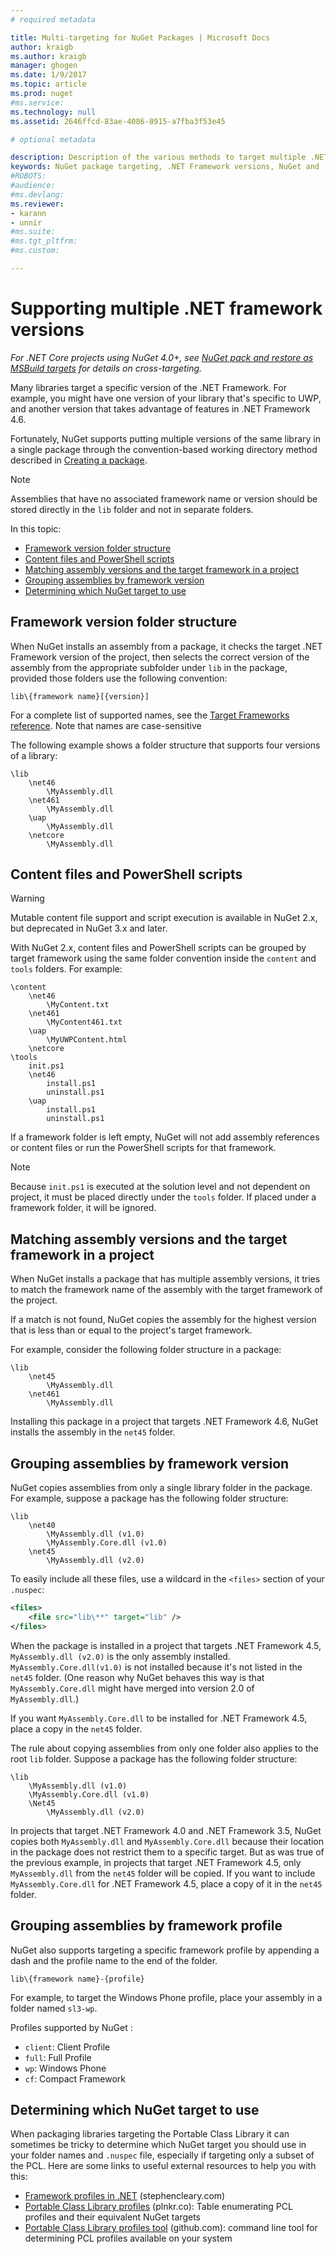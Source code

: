```yaml
---
# required metadata

title: Multi-targeting for NuGet Packages | Microsoft Docs
author: kraigb
ms.author: kraigb
manager: ghogen
ms.date: 1/9/2017
ms.topic: article
ms.prod: nuget
#ms.service:
ms.technology: null
ms.assetid: 2646ffcd-83ae-4086-8915-a7fba3f53e45

# optional metadata

description: Description of the various methods to target multiple .NET Framework versions from within a single NuGet package.
keywords: NuGet package targeting, .NET Framework versions, NuGet and .NET, targeting multiple frameworks, NuGet package creation
#ROBOTS:
#audience:
#ms.devlang:
ms.reviewer:
- karann
- unnir
#ms.suite:
#ms.tgt_pltfrm:
#ms.custom:

---
```

# Supporting multiple .NET framework versions

*For .NET Core projects using NuGet 4.0+, see [NuGet pack and restore as MSBuild targets](../schema/msbuild-targets.md) for details on cross-targeting.*

Many libraries target a specific version of the .NET Framework. For example, you might have one version of your library that's specific to UWP, and another version that takes advantage of features in .NET Framework 4.6.

Fortunately, NuGet supports putting multiple versions of the same library in a single package through the convention-based working directory method described in [Creating a package](../create-packages/creating-a-package.md#from-a-convention-based-working-directory).

> [!Note]
> Assemblies that have no associated framework name or version should be stored directly in the `lib` folder and not in separate folders.

In this topic:

- [Framework version folder structure](#framework-version-folder-structure)
- [Content files and PowerShell scripts](#content-files-and-powershell-scripts)
- [Matching assembly versions and the target framework in a project](#matching-assembly-versions-and-the-target-framework-in-a-project)
- [Grouping assemblies by framework version](#grouping-assemblies-by-framework-version)
- [Determining which NuGet target to use](#determining-which-nuget-target-to-use)


## Framework version folder structure

When NuGet installs an assembly from a package, it checks the target .NET Framework version of the project, then selects the correct version of the assembly from the appropriate subfolder under `lib` in the package, provided those folders use the following convention:

    lib\{framework name}[{version}]

For a complete list of supported names, see the [Target Frameworks reference](../schema/target-frameworks.md#supported-frameworks). Note that names are case-sensitive

The following example shows a folder structure that supports four versions of a library:

    \lib
        \net46
            \MyAssembly.dll
        \net461
            \MyAssembly.dll
        \uap
            \MyAssembly.dll
        \netcore
            \MyAssembly.dll


## Content files and PowerShell scripts

> [!Warning]
> Mutable content file support and script execution is available in NuGet 2.x, but deprecated in NuGet 3.x and later.

With NuGet 2.x, content files and PowerShell scripts can be grouped by target framework using the same folder convention inside the `content` and `tools` folders. For example:

    \content
        \net46
            \MyContent.txt
        \net461
            \MyContent461.txt
        \uap
            \MyUWPContent.html
        \netcore
    \tools
        init.ps1
        \net46
            install.ps1
            uninstall.ps1
        \uap
            install.ps1
            uninstall.ps1

If a framework folder is left empty, NuGet will not add assembly references or content files or run the PowerShell scripts for that framework.

> [!Note]
> Because `init.ps1` is executed at the solution level and not dependent on project, it must be placed directly under the `tools` folder. If placed under a framework folder, it will be ignored.


## Matching assembly versions and the target framework in a project

When NuGet installs a package that has multiple assembly versions, it tries to match the framework name of the assembly with the target framework of the project.

If a match is not found, NuGet copies the assembly for the highest version that is less than or equal to the project's target framework.

For example, consider the following folder structure in a package:

    \lib
        \net45
            \MyAssembly.dll
        \net461
            \MyAssembly.dll


Installing this package in a project that targets .NET Framework 4.6, NuGet installs the assembly in the `net45` folder.

## Grouping assemblies by framework version

NuGet copies assemblies from only a single library folder in the package. For example, suppose a package has the following folder structure:

    \lib
        \net40
            \MyAssembly.dll (v1.0)
            \MyAssembly.Core.dll (v1.0)
        \net45
            \MyAssembly.dll (v2.0)


To easily include all these files, use a wildcard in the `<files>` section of your `.nuspec`:

```xml
<files>
    <file src="lib\**" target="lib" />
</files>
```

When the package is installed in a project that targets .NET Framework 4.5, `MyAssembly.dll (v2.0)` is the only assembly installed. `MyAssembly.Core.dll(v1.0)` is not installed because it's not listed in the `net45` folder. (One reason why NuGet behaves this way is that `MyAssembly.Core.dll` might have merged into version 2.0 of `MyAssembly.dll`.)

If you want `MyAssembly.Core.dll` to be installed for .NET Framework 4.5, place a copy in the `net45` folder.

The rule about copying assemblies from only one folder also applies to the root `lib` folder. Suppose a package has the following folder structure:

    \lib
        \MyAssembly.dll (v1.0)
        \MyAssembly.Core.dll (v1.0)
        \Net45
            \MyAssembly.dll (v2.0)

In projects that target .NET Framework 4.0 and .NET Framework 3.5, NuGet copies both `MyAssembly.dll` and `MyAssembly.Core.dll` because their location in the package does not restrict them to a specific target. But as was true of the previous example, in projects that target .NET Framework 4.5, only `MyAssembly.dll` from the `net45` folder will be copied. If you want to include `MyAssembly.Core.dll` for .NET Framework 4.5, place a copy of it in the `net45` folder.


## Grouping assemblies by framework profile

NuGet also supports targeting a specific framework profile by appending a dash and the profile name to the end of the folder.

    lib\{framework name}-{profile}

For example, to target the Windows Phone profile, place your assembly in a folder named `sl3-wp`.

Profiles supported by NuGet :

- `client`: Client Profile
- `full`: Full Profile
- `wp`: Windows Phone
- `cf`: Compact Framework

## Determining which NuGet target to use

When packaging libraries targeting the Portable Class Library it can sometimes be tricky to determine which NuGet target you should use in your folder names and `.nuspec` file, especially if targeting only a subset of the PCL. Here are some links to useful external resources to help you with this:

- [Framework profiles in .NET](http://blog.stephencleary.com/2012/05/framework-profiles-in-net.html) (stephencleary.com)
- [Portable Class Library profiles](http://embed.plnkr.co/03ck2dCtnJogBKHJ9EjY/preview) (plnkr.co): Table enumerating PCL profiles and their equivalent NuGet targets
- [Portable Class Library profiles tool](https://github.com/StephenCleary/PortableLibraryProfiles) (github.com): command line tool for determining PCL profiles available on your system
